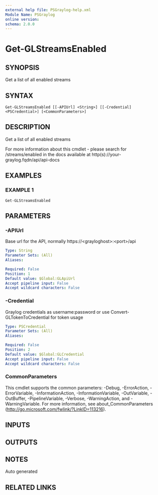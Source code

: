 ```yaml
---
external help file: PSGraylog-help.xml
Module Name: PSGraylog
online version:
schema: 2.0.0
---
```


# Get-GLStreamsEnabled

## SYNOPSIS
Get a list of all enabled streams

## SYNTAX

```
Get-GLStreamsEnabled [[-APIUrl] <String>] [[-Credential] <PSCredential>] [<CommonParameters>]
```

## DESCRIPTION
Get a list of all enabled streams


For more information about this cmdlet - please search for /streams/enabled in the docs available at http(s)://your-graylog.fqdn/api/api-docs

## EXAMPLES

### EXAMPLE 1
```
Get-GLStreamsEnabled
```

## PARAMETERS

### -APIUrl
Base url for the API, normally https://\<grayloghost\>:\<port\>/api

```yaml
Type: String
Parameter Sets: (All)
Aliases:

Required: False
Position: 1
Default value: $Global:GLApiUrl
Accept pipeline input: False
Accept wildcard characters: False
```

### -Credential
Graylog credentials as username:password or use Convert-GLTokenToCredential for token usage

```yaml
Type: PSCredential
Parameter Sets: (All)
Aliases:

Required: False
Position: 2
Default value: $Global:GLCredential
Accept pipeline input: False
Accept wildcard characters: False
```

### CommonParameters
This cmdlet supports the common parameters: -Debug, -ErrorAction, -ErrorVariable, -InformationAction, -InformationVariable, -OutVariable, -OutBuffer, -PipelineVariable, -Verbose, -WarningAction, and -WarningVariable. For more information, see about_CommonParameters (http://go.microsoft.com/fwlink/?LinkID=113216).

## INPUTS

## OUTPUTS

## NOTES
Auto generated

## RELATED LINKS

